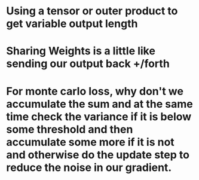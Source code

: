 
# Using a tensor or outer product to get variable output length

# Sharing Weights is a little like sending our output back +/forth

# For monte carlo loss, why don't we accumulate the sum and at the same time check the variance if it is below some threshold and then accumulate some more if it is not and otherwise do the update step to reduce the noise in our gradient.

